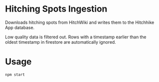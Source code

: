 # Hitching Spots Ingestion

Downloads hitching spots from HitchWiki and writes them to the Hitchhike App database.

Low quality data is filtered out. Rows with a timestamp earlier than the oldest timestamp in firestore are automatically ignored.

# Usage

```shell
npm start
```
